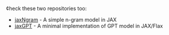 ¢heck these two repositories too:
- [jaxNgram](https://github.com/moaziat/jaxNgram) - A simple n-gram model in JAX
- [jaxGPT](https://github.com/moaziat/jaxGPT) - A minimal implementation of GPT model in JAX/Flax